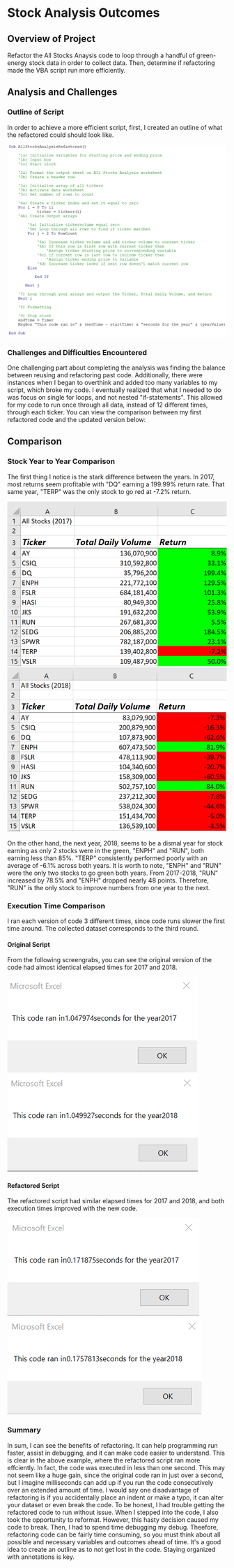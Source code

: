 # Stock Analysis Outcomes

## Overview of Project
Refactor the All Stocks Anaysis code to loop through a handful of green-energy stock data in order to collect data. Then, determine if refactoring made the VBA script run more efficiently.   

## Analysis and Challenges
 
### Outline of Script
In order to achieve a more efficient script, first, I created an outline of what the refactored could should look like.

![All_Stocks_Analysis_Outline.png](Resources/All_Stocks_Analysis_Outline.png)

### Challenges and Difficulties Encountered
One challenging part about completing the analysis was finding the balance between reusing and refactoring past code. Additionally, there were instances when I began to overthink and added too many variables to my script, which broke my code. I eventually realized that what I needed to do was focus on single for loops, and not nested "if-statements". This allowed for my code to run once through all data, instead of 12 different times, through each ticker. You can view the comparison between my first refactored code and the updated version below:

<object data="/Resources/AllStocksAnalysisRefac_vs_AllStocksAnalysisRefacRefac2.pdf" width="1000" height="1000" type='application/pdf'></object>

## Comparison

### Stock Year to Year Comparison
The first thing I notice is the stark difference between the years. In 2017, most returns seem profitable with "DQ" earning a 199.99% return rate. That same year, "TERP" was the only stock to go red at -7.2% return. 

![All_Stocks_Analysis_2017](Resources/All_Stocks_Analysis_2017.png) 
![All_Stocks_Analysis_2018](Resources/All_Stocks_Analysis_2018.png)

On the other hand, the next year, 2018, seems to be a dismal year for stock earning as only 2 stocks were in the green, "ENPH" and "RUN", both earning less than 85%. "TERP" consistently performed poorly with an average of -6.1% across both years. It is worth to note, "ENPH" and "RUN" were the only two stocks to go green both years. From 2017-2018, "RUN" increased by 78.5% and "ENPH" dropped nearly 48 points. Therefore, "RUN" is the only stock to improve numbers from one year to the next. 

### Execution Time Comparison
I ran each version of code 3 different times, since code runs slower the first time around. The collected dataset corresponds to the third round. 

#### Original Script
From the following screengrabs, you can see the original version of the code had almost identical elapsed times for 2017 and 2018.

![All_Stocks_2017_Execution](Resources/All_Stocks_2017_Execution.png) 
![All_Stocks_2018_Execution](Resources/All_Stocks_2018_Execution.png)

#### Refactored Script
The refactored script had similar elapsed times for 2017 and 2018, and both execution times improved with the new code.

![VBA_Challenge_2017](Resources/VBA_Challenge_2017.png)
![VBA_Challenge_2018](Resources/VBA_Challenge_2018.png)


### Summary
In sum, I can see the benefits of refactoring. It can help programming run faster, assist in debugging, and it can make code easier to understand. This is clear in the above example, where the refactored script ran more effciently. In fact, the code was executed in less than one second. This may not seem like a huge gain, since the original code ran in just over a second, but I imagine milliseconds can add up if you run the code consecutively over an extended amount of time. I would say one disadvantage of refactoring is if you accidentally place an indent or make a typo, it can alter your dataset or even break the code. To be honest, I had trouble getting the refactored code to run without issue. When I stepped into the code, I also took the opportunity to reformat. However, this hasty decision caused my code to break. Then, I had to spend time debugging my debug. Theefore, refactoring code can be fairly time consuming, so you must think about all possible and necessary variables and outcomes ahead of time. It's a good idea to create an outline as to not get lost in the code. Staying organized with annotations is key.
